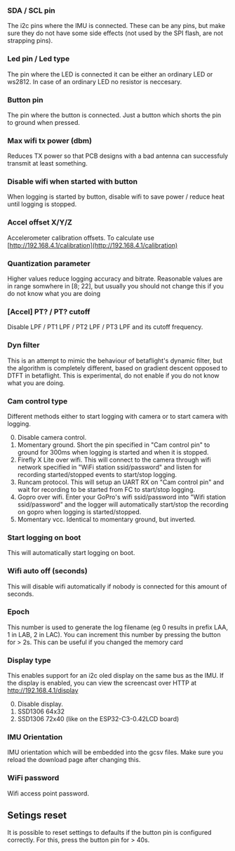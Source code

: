 ### SDA / SCL pin
The i2c pins where the IMU is connected. These can be any pins, but make sure they do not have some side effects (not used by the SPI flash, are not strapping pins).
### Led pin / Led type
The pin where the LED is connected it can be either an ordinary LED or ws2812. In case of an ordinary LED no resistor is neccesary.
### Button pin
The pin where the button is connected. Just a button which shorts the pin to ground when pressed.
### Max wifi tx power (dbm)
Reduces TX power so that PCB designs with a bad antenna can successfuly transmit at least something.
### Disable wifi when started with button
When logging is started by button, disable wifi to save power / reduce heat until logging is stopped.
### Accel offset X/Y/Z
Accelerometer calibration offsets. To calculate use [http://192.168.4.1/calibration](http://192.168.4.1/calibration)
### Quantization parameter
Higher values reduce logging accuracy and bitrate. Reasonable values are in range somwhere in [8; 22], but usually you should not change this if you do not know what you are doing
### \[Accel\] PT? / PT? cutoff
Disable LPF / PT1 LPF / PT2 LPF / PT3 LPF and its cutoff frequency.
### Dyn filter
This is an attempt to mimic the behaviour of betaflight's dynamic filter, but the algorithm is completely different, based on gradient descent opposed to DTFT in betaflight. This is experimental, do not enable if you do not know what you are doing.
### Cam control type
Different methods either to start logging with camera or to start camera with logging.

0. Disable camera control.
1. Momentary ground. Short the pin specified in "Cam control pin" to ground for 300ms when logging is started and when it is stopped.
2. Firefly X Lite over wifi. This will connect to the camera through wifi network specified in "WiFi station ssid/password" and listen for recording started/stopped events to start/stop logging.
3. Runcam protocol. This will setup an UART RX on "Cam control pin" and wait for recording to be started from FC to start/stop logging.
4. Gopro over wifi. Enter your GoPro's wifi ssid/password into "Wifi station ssid/password" and the logger will automatically start/stop the recording on gopro when logging is started/stopped.
5. Momentary vcc. Identical to momentary ground, but inverted.
### Start logging on boot
This will automatically start logging on boot.
### Wifi auto off (seconds)
This will disable wifi automatically if nobody is connected for this amount of seconds.
### Epoch
This number is used to generate the log filename (eg 0 results in prefix LAA, 1 in LAB, 2 in LAC).
You can increment this number by pressing the button for > 2s.
This can be useful if you changed the memory card 
### Display type
This enables support for an i2c oled display on the same bus as the IMU.
If the display is enabled, you can view the screencast over HTTP at http://192.168.4.1/display

0. Disable display.
1. SSD1306 64x32
2. SSD1306 72x40 (like on the ESP32-C3-0.42LCD board)

### IMU Orientation
IMU orientation which will be embedded into the gcsv files. Make sure you reload the download page after changing this.
### WiFi password
Wifi access point password.

## Setings reset
It is possible to reset settings to defaults if the button pin is configured correctly. For this, press the button pin for > 40s.